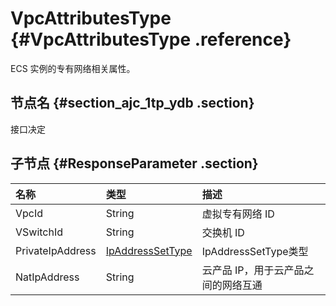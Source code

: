 # VpcAttributesType {#VpcAttributesType .reference}

ECS 实例的专有网络相关属性。

## 节点名 {#section_ajc_1tp_ydb .section}

接口决定

## 子节点 {#ResponseParameter .section}

|名称|类型|描述|
|:-|:-|:-|
|VpcId|String|虚拟专有网络 ID|
|VSwitchId|String|交换机 ID|
|PrivateIpAddress|[IpAddressSetType](cn.zh-CN/API参考/数据类型/IpAddressSetType.md#)|IpAddressSetType类型|
|NatIpAddress|String|云产品 IP，用于云产品之间的网络互通|

